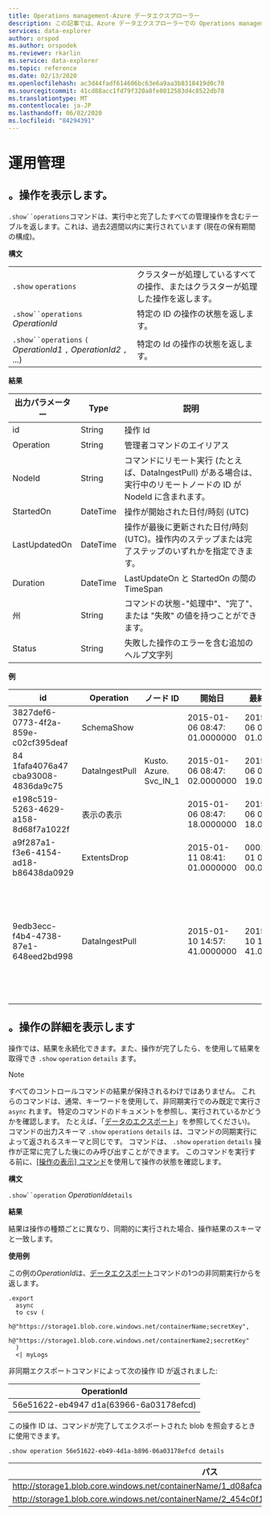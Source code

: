 ```yaml
---
title: Operations management-Azure データエクスプローラー
description: この記事では、Azure データエクスプローラーでの Operations management について説明します。
services: data-explorer
author: orspod
ms.author: orspodek
ms.reviewer: rkarlin
ms.service: data-explorer
ms.topic: reference
ms.date: 02/13/2020
ms.openlocfilehash: ac3d44fadf614606bc63e6a9aa3b8318419d0c70
ms.sourcegitcommit: 41cd88acc1fd79f320a8fe8012583d4c8522db78
ms.translationtype: MT
ms.contentlocale: ja-JP
ms.lasthandoff: 06/02/2020
ms.locfileid: "84294391"
---
```

# <a name="operations-management"></a>運用管理

## <a name="show-operations"></a>。操作を表示します。 

`.show``operations`コマンドは、実行中と完了したすべての管理操作を含むテーブルを返します。これは、過去2週間以内に実行されています (現在の保有期間の構成)。

**構文**

|||
|---|---| 
|`.show` `operations`              |クラスターが処理しているすべての操作、またはクラスターが処理した操作を返します。
|`.show``operations` *OperationId*|特定の ID の操作の状態を返します。 
|`.show``operations` `(` *OperationId1* `,` *OperationId2* `,` ...)|特定の Id の操作の状態を返します。

**結果**
 
|出力パラメーター |Type |説明
|---|---|---
|id |String |操作 Id
|Operation |String |管理者コマンドのエイリアス
|NodeId |String |コマンドにリモート実行 (たとえば、DataIngestPull) がある場合は、実行中のリモートノードの ID が NodeId に含まれます。
|StartedOn |DateTime |操作が開始された日付/時刻 (UTC)
|LastUpdatedOn |DateTime |操作が最後に更新された日付/時刻 (UTC)。操作内のステップまたは完了ステップのいずれかを指定できます。
|Duration |DateTime |LastUpdateOn と StartedOn の間の TimeSpan
|州 |String |コマンドの状態-"処理中"、"完了"、または "失敗" の値を持つことができます。
|Status |String |失敗した操作のエラーを含む追加のヘルプ文字列
 
**例**
 
|id |Operation |ノード ID |開始日 |最終更新日 |Duration |州 |Status 
|--|--|--|--|--|--|--|--
|3827def6-0773-4f2a-859e-c02cf395deaf |SchemaShow | |2015-01-06 08:47: 01.0000000 |2015-01-06 08:47: 01.0000000 |0001-01-01 00:00: 00.0000000 |完了 |
|84 1fafa4076a47 cba93008-4836da9c75 |DataIngestPull |Kusto. Azure. Svc_IN_1 |2015-01-06 08:47: 02.0000000 |2015-01-06 08:48: 19.0000000 |0001-01-01 00:01: 17.0000000 |完了 |
|e198c519-5263-4629-a158-8d68f7a1022f |表示の表示 | |2015-01-06 08:47: 18.0000000 |2015-01-06 08:47: 18.0000000 |0001-01-01 00:00: 00.0000000 |完了 |
|a9f287a1-f3e6-4154-ad18-b86438da0929 |ExtentsDrop | |2015-01-11 08:41: 01.0000000 |0001-01-01 00:00: 00.0000000 |0001-01-01 00:00: 00.0000000 |InProgress |
|9edb3ecc-f4b4-4738-87e1-648eed2bd998 |DataIngestPull | |2015-01-10 14:57: 41.0000000 |2015-01-10 14:57: 41.0000000 |0001-01-01 00:00: 00.0000000 |Failed |コレクションが変更されました。 列挙操作は実行できません。

## <a name="show-operation-details"></a>。操作の詳細を表示します

操作では、結果を永続化できます。また、操作が完了したら、を使用して結果を取得でき `.show` `operation` `details` ます。

> [!NOTE]
> すべてのコントロールコマンドの結果が保持されるわけではありません。 これらのコマンドは、通常、キーワードを使用して、非同期実行でのみ既定で実行さ `async` れます。 特定のコマンドのドキュメントを参照し、実行されているかどうかを確認します。 たとえば、「[データのエクスポート](data-export/index.md)」を参照してください)。
> コマンドの出力スキーマ `.show` `operations` `details` は、コマンドの同期実行によって返されるスキーマと同じです。
> コマンドは、 `.show` `operation` `details` 操作が正常に完了した後にのみ呼び出すことができます。 このコマンドを実行する前に、[[操作の表示] コマンド](#show-operations)を使用して操作の状態を確認します。

**構文**

`.show``operation` *OperationId*`details`

**結果**

結果は操作の種類ごとに異なり、同期的に実行された場合、操作結果のスキーマと一致します。

**使用例**

この例の*OperationId*は、[データエクスポート](../management/data-export/index.md)コマンドの1つの非同期実行からを返します。

```kusto 
.export 
  async 
  to csv ( 
    h@"https://storage1.blob.core.windows.net/containerName;secretKey", 
    h@"https://storage1.blob.core.windows.net/containerName2;secretKey" 
  ) 
  <| myLogs 
```

非同期エクスポートコマンドによって次の操作 ID が返されました:

|OperationId|
|---|
|56e51622-eb4947 d1a(63966-6a03178efcd)|

この操作 ID は、コマンドが完了してエクスポートされた blob を照会するときに使用できます。 

```kusto
.show operation 56e51622-eb49-4d1a-b896-06a03178efcd details 
```

|パス|NumRecords |
|---|---|
|http://storage1.blob.core.windows.net/containerName/1_d08afcae2f044c1092b279412dcb571b.csv|10|
|http://storage1.blob.core.windows.net/containerName/2_454c0f1359e24795b6529da8a0101330.csv|15|
